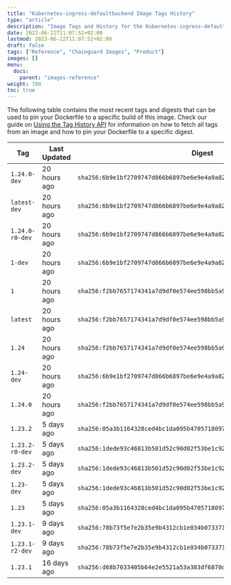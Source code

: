 ```yaml
---
title: "Kubernetes-ingress-defaultbackend Image Tags History"
type: "article"
description: "Image Tags and History for the Kubernetes-ingress-defaultbackend Chainguard Image"
date: 2023-06-22T11:07:52+02:00
lastmod: 2023-06-22T11:07:52+02:00
draft: false
tags: ["Reference", "Chainguard Images", "Product"]
images: []
menu:
  docs:
    parent: "images-reference"
weight: 700
toc: true
---
```


The following table contains the most recent tags and digests that can be used to pin your Dockerfile to a specific build of this image. Check our guide on [Using the Tag History API](/chainguard/chainguard-images/using-the-tag-history-api/) for information on how to fetch all tags from an image and how to pin your Dockerfile to a specific digest.

| Tag             | Last Updated | Digest                                                                    |
|-----------------|--------------|---------------------------------------------------------------------------|
| `1.24.0-dev`    | 20 hours ago | `sha256:6b9e1bf2709747d866b6897be6e9e4a9a82d487640bd7cdab786dbf23e588e72` |
| `latest-dev`    | 20 hours ago | `sha256:6b9e1bf2709747d866b6897be6e9e4a9a82d487640bd7cdab786dbf23e588e72` |
| `1.24.0-r0-dev` | 20 hours ago | `sha256:6b9e1bf2709747d866b6897be6e9e4a9a82d487640bd7cdab786dbf23e588e72` |
| `1-dev`         | 20 hours ago | `sha256:6b9e1bf2709747d866b6897be6e9e4a9a82d487640bd7cdab786dbf23e588e72` |
| `1`             | 20 hours ago | `sha256:f2bb7657174341a7d9df0e574ee598bb5a966b0c43ca30a5c9941ecbdd8695e5` |
| `latest`        | 20 hours ago | `sha256:f2bb7657174341a7d9df0e574ee598bb5a966b0c43ca30a5c9941ecbdd8695e5` |
| `1.24`          | 20 hours ago | `sha256:f2bb7657174341a7d9df0e574ee598bb5a966b0c43ca30a5c9941ecbdd8695e5` |
| `1.24-dev`      | 20 hours ago | `sha256:6b9e1bf2709747d866b6897be6e9e4a9a82d487640bd7cdab786dbf23e588e72` |
| `1.24.0`        | 20 hours ago | `sha256:f2bb7657174341a7d9df0e574ee598bb5a966b0c43ca30a5c9941ecbdd8695e5` |
| `1.23.2`        | 5 days ago   | `sha256:05a3b1164328ced4bc1da095b4705718097e32949a623959e544155505e3405d` |
| `1.23.2-r0-dev` | 5 days ago   | `sha256:1dede93c46813b501d52c90d02f53be1c92196f71e92211ba1218663872c0390` |
| `1.23.2-dev`    | 5 days ago   | `sha256:1dede93c46813b501d52c90d02f53be1c92196f71e92211ba1218663872c0390` |
| `1.23-dev`      | 5 days ago   | `sha256:1dede93c46813b501d52c90d02f53be1c92196f71e92211ba1218663872c0390` |
| `1.23`          | 5 days ago   | `sha256:05a3b1164328ced4bc1da095b4705718097e32949a623959e544155505e3405d` |
| `1.23.1-dev`    | 9 days ago   | `sha256:78b73f5e7e2b35e9b4312cb1e034b073371a5916e65645f232cc08b443c3be1d` |
| `1.23.1-r2-dev` | 9 days ago   | `sha256:78b73f5e7e2b35e9b4312cb1e034b073371a5916e65645f232cc08b443c3be1d` |
| `1.23.1`        | 16 days ago  | `sha256:d68b7033405b64e2e5521a53a383df6870de5eb8a0bf7b5036c3f9a394e66a65` |
